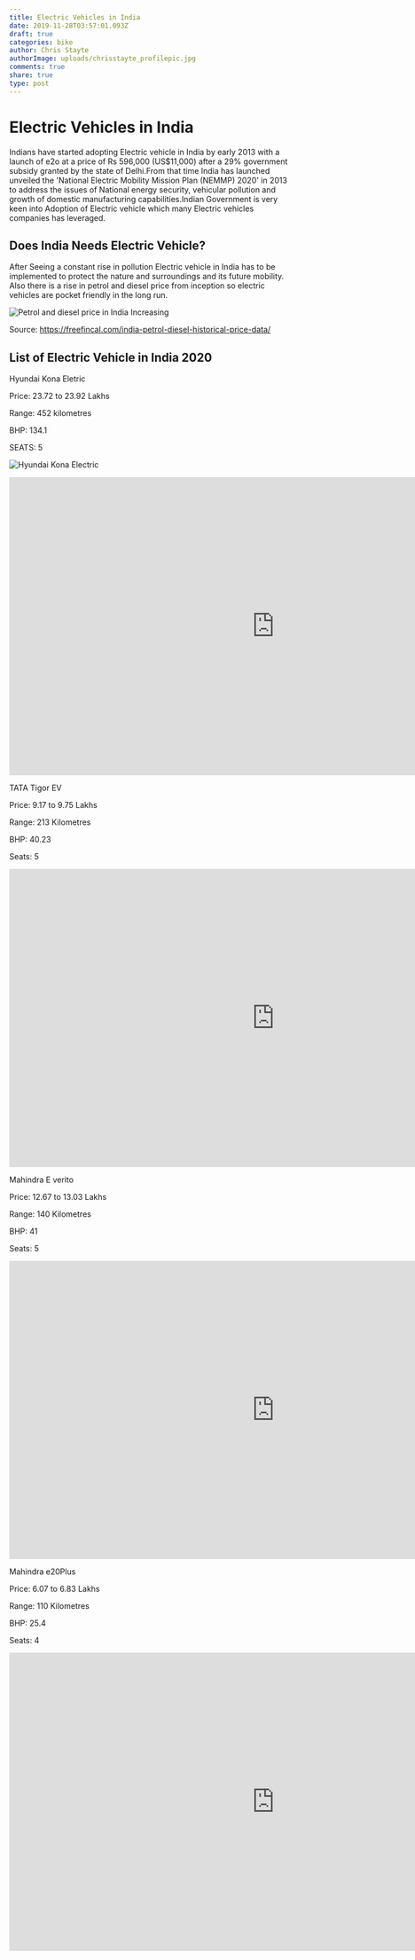 ```yaml
---
title: Electric Vehicles in India
date: 2019-11-28T03:57:01.093Z
draft: true
categories: bike
author: Chris Stayte
authorImage: uploads/chrisstayte_profilepic.jpg
comments: true
share: true
type: post
---
```

# Electric Vehicles in India

Indians have started adopting Electric vehicle in India by early 2013 with a launch of e2o at a price of Rs 596,000 (US$11,000) after a 29% government subsidy granted by the state of Delhi.From that time India has launched unveiled the 'National Electric Mobility Mission Plan (NEMMP) 2020' in 2013 to address the issues of National energy security, vehicular pollution and growth of domestic manufacturing capabilities.Indian Government is very keen into Adoption of Electric vehicle which many Electric vehicles companies has leveraged.

## Does India Needs Electric Vehicle?

After Seeing a constant rise in pollution Electric vehicle in India has to be implemented to protect the nature and surroundings and its future mobility. Also there is a rise in petrol and diesel price from inception so electric vehicles are pocket friendly in the long run.

![Petrol and diesel price in India Increasing](/upload/petrol-price-historical-data.jpg "Petrol and diesel price in India Increasing")

Source: https://freefincal.com/india-petrol-diesel-historical-price-data/

## List of Electric Vehicle in India 2020

Hyundai Kona Eletric 

Price: 23.72 to 23.92 Lakhs

Range: 452 kilometres

BHP: 134.1

SEATS: 5

![Hyundai Kona Electric](/upload/hyundai-electric.jpg "Hyundai Kona Electric Range")

<iframe width="956" height="538" src="https://www.youtube.com/embed/PfUpTSLP9Nc" frameborder="0" allow="accelerometer; autoplay; encrypted-media; gyroscope; picture-in-picture" allowfullscreen></iframe>

TATA Tigor EV

Price: 9.17 to 9.75 Lakhs

Range: 213 Kilometres

BHP: 40.23 

Seats: 5

<iframe width="956" height="538" src="https://www.youtube.com/embed/DOElZvNNQnA" frameborder="0" allow="accelerometer; autoplay; encrypted-media; gyroscope; picture-in-picture" allowfullscreen></iframe>

Mahindra E verito

Price: 12.67 to 13.03 Lakhs

Range: 140 Kilometres

BHP: 41 

Seats: 5

<iframe width="956" height="538" src="https://www.youtube.com/embed/GX6ffpzm2sI" frameborder="0" allow="accelerometer; autoplay; encrypted-media; gyroscope; picture-in-picture" allowfullscreen></iframe>

Mahindra e20Plus

Price: 6.07 to 6.83 Lakhs

Range: 110 Kilometres

BHP: 25.4

Seats: 4

<iframe width="956" height="538" src="https://www.youtube.com/embed/MY0Bk2M2pdQ" frameborder="0" allow="accelerometer; autoplay; encrypted-media; gyroscope; picture-in-picture" allowfullscreen></iframe>
